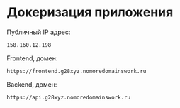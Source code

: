 # Докеризация приложения

Публичный IP адрес:

```
158.160.12.198
```

Frontend, домен:

```
https://frontend.g28xyz.nomoredomainswork.ru
```

Backend, домен:

```
https://api.g28xyz.nomoredomainswork.ru
```
